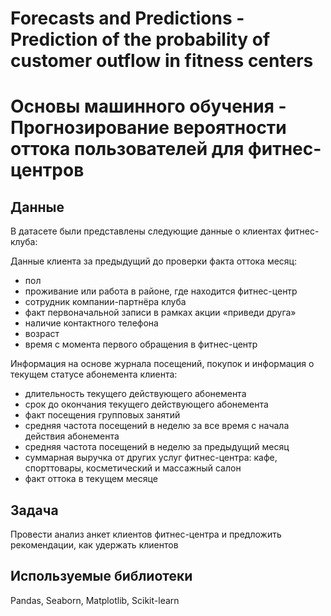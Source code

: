 # Forecasts and Predictions - Prediction of the probability of customer outflow in fitness centers
# Основы машинного обучения - Прогнозирование вероятности оттока пользователей для фитнес-центров

## Данные
В датасете были представлены следующие данные о клиентах фитнес-клуба:

Данные клиента за предыдущий до проверки факта оттока месяц:
- пол
- проживание или работа в районе, где находится фитнес-центр
- сотрудник компании-партнёра клуба 
- факт первоначальной записи в рамках акции «приведи друга»
- наличие контактного телефона
- возраст
- время с момента первого обращения в фитнес-центр

Информация на основе журнала посещений, покупок и информация о текущем статусе абонемента клиента:
- длительность текущего действующего абонемента
- срок до окончания текущего действующего абонемента
- факт посещения групповых занятий
- средняя частота посещений в неделю за все время с начала действия абонемента
- средняя частота посещений в неделю за предыдущий месяц
- суммарная выручка от других услуг фитнес-центра: кафе, спорттовары, косметический и массажный салон
- факт оттока в текущем месяце

## Задача
Провести анализ анкет клиентов фитнес-центра и предложить рекомендации, как удержать клиентов 

## Используемые библиотеки
Pandas, Seaborn, Matplotlib, Scikit-learn
